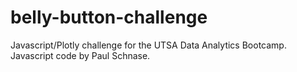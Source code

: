# belly-button-challenge

Javascript/Plotly challenge for the UTSA Data Analytics Bootcamp.  Javascript code by Paul Schnase.